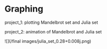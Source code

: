 # Graphing
project_1: plotting Mandelbrot set and Julia set

project_2: animation of Mandelbrot and Julia set

![](/final images/julia_set_0.28+0.008j.png)
